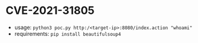 # CVE-2021-31805

* usage: `python3 poc.py http:/<target-ip>:8080/index.action "whoami"`
* requirements: `pip install beautifulsoup4`